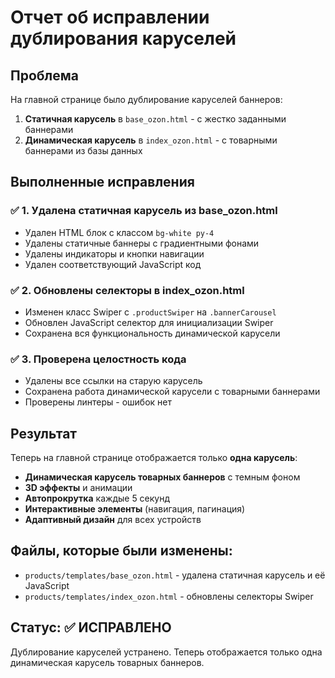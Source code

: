 # Отчет об исправлении дублирования каруселей

## Проблема
На главной странице было дублирование каруселей баннеров:
1. **Статичная карусель** в `base_ozon.html` - с жестко заданными баннерами
2. **Динамическая карусель** в `index_ozon.html` - с товарными баннерами из базы данных

## Выполненные исправления

### ✅ 1. Удалена статичная карусель из base_ozon.html
- Удален HTML блок с классом `bg-white py-4`
- Удалены статичные баннеры с градиентными фонами
- Удалены индикаторы и кнопки навигации
- Удален соответствующий JavaScript код

### ✅ 2. Обновлены селекторы в index_ozon.html
- Изменен класс Swiper с `.productSwiper` на `.bannerCarousel`
- Обновлен JavaScript селектор для инициализации Swiper
- Сохранена вся функциональность динамической карусели

### ✅ 3. Проверена целостность кода
- Удалены все ссылки на старую карусель
- Сохранена работа динамической карусели с товарными баннерами
- Проверены линтеры - ошибок нет

## Результат

Теперь на главной странице отображается только **одна карусель**:
- **Динамическая карусель товарных баннеров** с темным фоном
- **3D эффекты** и анимации
- **Автопрокрутка** каждые 5 секунд
- **Интерактивные элементы** (навигация, пагинация)
- **Адаптивный дизайн** для всех устройств

## Файлы, которые были изменены:
- `products/templates/base_ozon.html` - удалена статичная карусель и её JavaScript
- `products/templates/index_ozon.html` - обновлены селекторы Swiper

## Статус: ✅ ИСПРАВЛЕНО
Дублирование каруселей устранено. Теперь отображается только одна динамическая карусель товарных баннеров.
